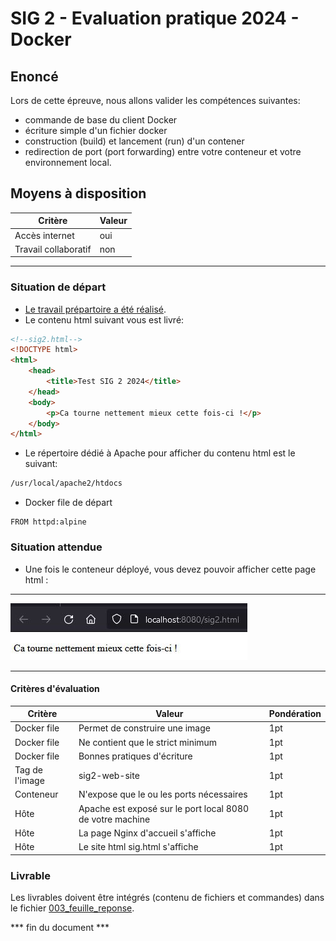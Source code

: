 # SIG 2 - Evaluation pratique 2024 - Docker

## Enoncé

Lors de cette épreuve, nous allons valider les compétences suivantes:

* commande de base du client Docker
* écriture simple d'un fichier docker
* construction (build) et lancement (run) d'un contener
* redirection de port (port forwarding) entre votre conteneur et votre environnement local.

## Moyens à disposition

| Critère    | Valeur |
| -------- | ------- |
| Accès internet | oui |
| Travail collaboratif | non |
---

### Situation de départ

* [Le travail prépartoire a été réalisé](./001_travail_preparatoire.md).
* Le contenu html suivant vous est livré:

```html
<!--sig2.html-->
<!DOCTYPE html>
<html>
    <head>
        <title>Test SIG 2 2024</title>
    </head>
    <body>
        <p>Ca tourne nettement mieux cette fois-ci !</p>
    </body>
</html> 
```

* Le répertoire dédié à Apache pour afficher du contenu html est le suivant:
```bash
/usr/local/apache2/htdocs
```

* Docker file de départ
```
FROM httpd:alpine
```

### Situation attendue

* Une fois le conteneur déployé, vous devez pouvoir afficher cette page html :
---

![FinalResult](./img/FinalResult.JPG)

---

#### Critères d'évaluation

| Critère    | Valeur | Pondération |
| -------- | ------- | --- |
| Docker file | Permet de construire une image | 1pt |
| Docker file | Ne contient que le strict minimum | 1pt |
| Docker file | Bonnes pratiques d'écriture | 1pt |
| Tag de l'image | sig2-web-site     | 1pt |
| Conteneur | N'expose que le ou les ports nécessaires  | 1pt |
| Hôte | Apache est exposé sur le port local 8080 de votre machine | 1pt |
| Hôte | La page Nginx d'accueil s'affiche | 1pt |
| Hôte | Le site html sig.html s'affiche  | 1pt |

### Livrable

Les livrables doivent être intégrés (contenu de fichiers et commandes) dans le fichier [003_feuille_reponse](./003_feuille_reponse.md).

*** fin du document ***

